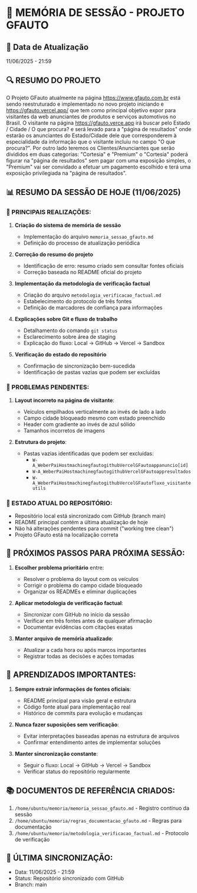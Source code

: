 # 📝 MEMÓRIA DE SESSÃO - PROJETO GFAUTO

## 📅 Data de Atualização
11/06/2025 - 21:59

## 🔍 RESUMO DO PROJETO
O Projeto GFauto atualmente na página https://www.gfauto.com.br está sendo reestruturado e implementado no novo projeto iniciando e https://gfauto.vercel.app/ que tem como principal objetivo expor para visitantes da web anunciantes de produtos e serviços automotivos no Brasil. O visitante na página https://gfauto.verce.app irá buscar pelo Estado / Cidade / O que procura? e será levado para a "página de resultados" onde estarão os anunciantes do Estado/Cidade dele que corresponderem à especialidade da informação que o visitante incluiu no campo "O que procura?". Por outro lado teremos os Clientes/Anunciantes que serão divididos em duas categorias: "Cortesia" e "Premium" o "Cortesia" poderá figurar na "página de resultados" sem pagar com uma exposição simples, o "Premium" vai ser convidado a efetuar um pagamento escolhido e terá uma exposição privilegiada na "página de resultados".

## 📊 RESUMO DA SESSÃO DE HOJE (11/06/2025)

### 🎯 PRINCIPAIS REALIZAÇÕES:
1. **Criação do sistema de memória de sessão**
   - Implementação do arquivo `memoria_sessao_gfauto.md`
   - Definição do processo de atualização periódica

2. **Correção do resumo do projeto**
   - Identificação de erro: resumo criado sem consultar fontes oficiais
   - Correção baseada no README oficial do projeto

3. **Implementação da metodologia de verificação factual**
   - Criação do arquivo `metodologia_verificacao_factual.md`
   - Estabelecimento do protocolo de três fontes
   - Definição de marcadores de confiança para informações

4. **Explicações sobre Git e fluxo de trabalho**
   - Detalhamento do comando `git status`
   - Esclarecimento sobre área de staging
   - Explicação do fluxo: Local → GitHub → Vercel → Sandbox

5. **Verificação do estado do repositório**
   - Confirmação de sincronização bem-sucedida
   - Identificação de pastas vazias que podem ser excluídas

### 🚨 PROBLEMAS PENDENTES:
1. **Layout incorreto na página de visitante**:
   - Veículos empilhados verticalmente ao invés de lado a lado
   - Campo cidade bloqueado mesmo com estado preenchido
   - Header com gradiente ao invés de azul sólido
   - Tamanhos incorretos de imagens

2. **Estrutura do projeto**:
   - Pastas vazias identificadas que podem ser excluídas:
     - `W-A_WeberPaiHostmachinegfautogithubVercelGFautoappanuncio[id]`
     - `W-A_WeberPaiHostmachinegfautogithubVercelGFautoappresultados`
     - `W-A_WeberPaiHostmachinegfautogithubVercelGFautofluxo_visitanteutils`

### 📁 ESTADO ATUAL DO REPOSITÓRIO:
- Repositório local está sincronizado com GitHub (branch main)
- README principal contém a última atualização de hoje
- Não há alterações pendentes para commit ("working tree clean")
- Projeto GFauto está na localização correta

## 🚀 PRÓXIMOS PASSOS PARA PRÓXIMA SESSÃO:
1. **Escolher problema prioritário** entre:
   - Resolver o problema do layout com os veículos
   - Corrigir o problema do campo cidade bloqueado
   - Organizar os READMEs e eliminar duplicações

2. **Aplicar metodologia de verificação factual**:
   - Sincronizar com GitHub no início da sessão
   - Verificar em três fontes antes de qualquer afirmação
   - Documentar evidências com citações exatas

3. **Manter arquivo de memória atualizado**:
   - Atualizar a cada hora ou após marcos importantes
   - Registrar todas as decisões e ações tomadas

## 📝 APRENDIZADOS IMPORTANTES:
1. **Sempre extrair informações de fontes oficiais**:
   - README principal para visão geral e estrutura
   - Código fonte atual para implementação real
   - Histórico de commits para evolução e mudanças

2. **Nunca fazer suposições sem verificação**:
   - Evitar interpretações baseadas apenas na estrutura de arquivos
   - Confirmar entendimento antes de implementar soluções

3. **Manter sincronização constante**:
   - Seguir o fluxo: Local → GitHub → Vercel → Sandbox
   - Verificar status do repositório regularmente

## 📚 DOCUMENTOS DE REFERÊNCIA CRIADOS:
1. `/home/ubuntu/memoria/memoria_sessao_gfauto.md` - Registro contínuo da sessão
2. `/home/ubuntu/memoria/regras_documentacao_gfauto.md` - Regras para documentação
3. `/home/ubuntu/memoria/metodologia_verificacao_factual.md` - Protocolo de verificação

## 🔄 ÚLTIMA SINCRONIZAÇÃO:
- Data: 11/06/2025 - 21:59
- Status: Repositório sincronizado com GitHub
- Branch: main
